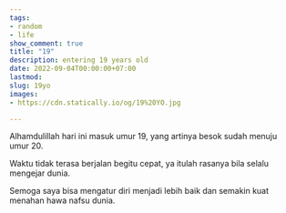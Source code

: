 ```yaml
---
tags:
- random
- life
show_comment: true
title: "19"
description: entering 19 years old
date: 2022-09-04T00:00:00+07:00
lastmod: 
slug: 19yo
images:
- https://cdn.statically.io/og/19%20YO.jpg

---
```

Alhamdulillah hari ini masuk umur 19, yang artinya besok sudah menuju umur 20.

Waktu tidak terasa berjalan begitu cepat, ya itulah rasanya bila selalu mengejar dunia.

Semoga saya bisa mengatur diri menjadi lebih baik dan semakin kuat menahan hawa nafsu dunia.